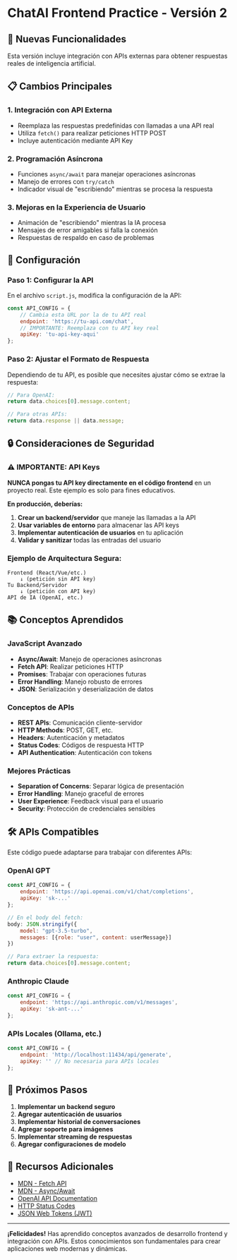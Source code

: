 # ChatAI Frontend Practice - Versión 2

## 🚀 Nuevas Funcionalidades

Esta versión incluye integración con APIs externas para obtener respuestas reales de inteligencia artificial.

## 📋 Cambios Principales

### 1. **Integración con API Externa**
- Reemplaza las respuestas predefinidas con llamadas a una API real
- Utiliza `fetch()` para realizar peticiones HTTP POST
- Incluye autenticación mediante API Key

### 2. **Programación Asíncrona**
- Funciones `async/await` para manejar operaciones asíncronas
- Manejo de errores con `try/catch`
- Indicador visual de "escribiendo" mientras se procesa la respuesta

### 3. **Mejoras en la Experiencia de Usuario**
- Animación de "escribiendo" mientras la IA procesa
- Mensajes de error amigables si falla la conexión
- Respuestas de respaldo en caso de problemas

## 🔧 Configuración

### Paso 1: Configurar la API

En el archivo `script.js`, modifica la configuración de la API:

```javascript
const API_CONFIG = {
    // Cambia esta URL por la de tu API real
    endpoint: 'https://tu-api.com/chat',
    // IMPORTANTE: Reemplaza con tu API key real
    apiKey: 'tu-api-key-aqui'
};
```

### Paso 2: Ajustar el Formato de Respuesta

Dependiendo de tu API, es posible que necesites ajustar cómo se extrae la respuesta:

```javascript
// Para OpenAI:
return data.choices[0].message.content;

// Para otras APIs:
return data.response || data.message;
```

## 🔒 Consideraciones de Seguridad

### ⚠️ IMPORTANTE: API Keys

**NUNCA pongas tu API key directamente en el código frontend** en un proyecto real. Este ejemplo es solo para fines educativos.

**En producción, deberías:**

1. **Crear un backend/servidor** que maneje las llamadas a la API
2. **Usar variables de entorno** para almacenar las API keys
3. **Implementar autenticación de usuarios** en tu aplicación
4. **Validar y sanitizar** todas las entradas del usuario

### Ejemplo de Arquitectura Segura:

```
Frontend (React/Vue/etc.) 
    ↓ (petición sin API key)
Tu Backend/Servidor 
    ↓ (petición con API key)
API de IA (OpenAI, etc.)
```

## 📚 Conceptos Aprendidos

### JavaScript Avanzado
- **Async/Await**: Manejo de operaciones asíncronas
- **Fetch API**: Realizar peticiones HTTP
- **Promises**: Trabajar con operaciones futuras
- **Error Handling**: Manejo robusto de errores
- **JSON**: Serialización y deserialización de datos

### Conceptos de APIs
- **REST APIs**: Comunicación cliente-servidor
- **HTTP Methods**: POST, GET, etc.
- **Headers**: Autenticación y metadatos
- **Status Codes**: Códigos de respuesta HTTP
- **API Authentication**: Autenticación con tokens

### Mejores Prácticas
- **Separation of Concerns**: Separar lógica de presentación
- **Error Handling**: Manejo graceful de errores
- **User Experience**: Feedback visual para el usuario
- **Security**: Protección de credenciales sensibles

## 🛠️ APIs Compatibles

Este código puede adaptarse para trabajar con diferentes APIs:

### OpenAI GPT
```javascript
const API_CONFIG = {
    endpoint: 'https://api.openai.com/v1/chat/completions',
    apiKey: 'sk-...'
};

// En el body del fetch:
body: JSON.stringify({
    model: "gpt-3.5-turbo",
    messages: [{role: "user", content: userMessage}]
})

// Para extraer la respuesta:
return data.choices[0].message.content;
```

### Anthropic Claude
```javascript
const API_CONFIG = {
    endpoint: 'https://api.anthropic.com/v1/messages',
    apiKey: 'sk-ant-...'
};
```

### APIs Locales (Ollama, etc.)
```javascript
const API_CONFIG = {
    endpoint: 'http://localhost:11434/api/generate',
    apiKey: '' // No necesaria para APIs locales
};
```

## 🚀 Próximos Pasos

1. **Implementar un backend seguro**
2. **Agregar autenticación de usuarios**
3. **Implementar historial de conversaciones**
4. **Agregar soporte para imágenes**
5. **Implementar streaming de respuestas**
6. **Agregar configuraciones de modelo**

## 📖 Recursos Adicionales

- [MDN - Fetch API](https://developer.mozilla.org/es/docs/Web/API/Fetch_API)
- [MDN - Async/Await](https://developer.mozilla.org/es/docs/Web/JavaScript/Reference/Statements/async_function)
- [OpenAI API Documentation](https://platform.openai.com/docs)
- [HTTP Status Codes](https://developer.mozilla.org/es/docs/Web/HTTP/Status)
- [JSON Web Tokens (JWT)](https://jwt.io/)

---

**¡Felicidades!** Has aprendido conceptos avanzados de desarrollo frontend y integración con APIs. Estos conocimientos son fundamentales para crear aplicaciones web modernas y dinámicas.